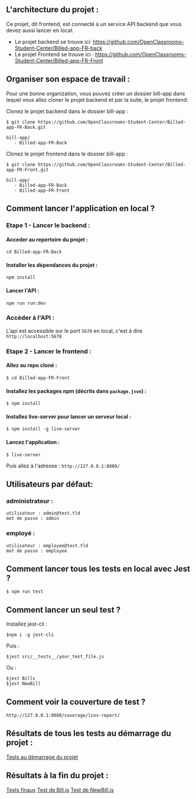 ## L'architecture du projet :
Ce projet, dit frontend, est connecté à un service API backend que vous devez aussi lancer en local.

- Le projet backend se trouve ici: https://github.com/OpenClassrooms-Student-Center/Billed-app-FR-back
- Le projet Frontend se trouve ici : https://github.com/OpenClassrooms-Student-Center/Billed-app-FR-Front

## Organiser son espace de travail :
Pour une bonne organization, vous pouvez créer un dossier bill-app dans lequel vous allez cloner le projet backend et par la suite, le projet frontend:

Clonez le projet backend dans le dossier bill-app :
```
$ git clone https://github.com/OpenClassrooms-Student-Center/Billed-app-FR-Back.git
```

```
bill-app/
   - Billed-app-FR-Back
```

Clonez le projet frontend dans le dossier bill-app :
```
$ git clone https://github.com/OpenClassrooms-Student-Center/Billed-app-FR-Front.git
```

```
bill-app/
   - Billed-app-FR-Back
   - Billed-app-FR-Front
```

## Comment lancer l'application en local ?

### Etape 1 - Lancer le backend :

#### Acceder au repertoire du projet :
```
cd Billed-app-FR-Back
```

#### Installer les dépendances du projet :

```
npm install
```

#### Lancer l'API :

```
npm run run:dev
```

### Accéder à l'API :

L'api est accessible sur le port `5678` en local, c'est à dire `http://localhost:5678`

### Etape 2 - Lancer le frontend :

#### Allez au repo cloné :
```
$ cd Billed-app-FR-Front
```

#### Installez les packages npm (décrits dans `package.json`) :
```
$ npm install
```

#### Installez live-server pour lancer un serveur local :
```
$ npm install -g live-server
```

#### Lancez l'application :
```
$ live-server
```

Puis allez à l'adresse : `http://127.0.0.1:8080/`

## Utilisateurs par défaut:

### administrateur : 
```
utilisateur : admin@test.tld 
mot de passe : admin
```
### employé :
```
utilisateur : employee@test.tld
mot de passe : employee
```

## Comment lancer tous les tests en local avec Jest ?

```
$ npm run test
```

## Comment lancer un seul test ?

Installez jest-cli :

```
$npm i -g jest-cli
```
Puis :

```
$jest src/__tests__/your_test_file.js
```

Ou :

```
$jest Bills
$jest NewBill
```

## Comment voir la couverture de test ?

`http://127.0.0.1:8080/coverage/lcov-report/`

## Résultats de tous les tests au démarrage du projet : 

[Tests au démarrage du projet](https://github.com/Adv13/Billed-app-FR-Front/blob/main/TESTS_DEMARRAGE/2022-03-15%2016_55_46-1erTest04.png)

## Résultats à la fin du projet :
[Tests finaux](https://github.com/Adv13/Billed-app-FR-Front/blob/main/TESTS_FINAUX/2022-04-07%2021_48_46-All_tests.png)
[Test de Bill.js](https://github.com/Adv13/Billed-app-FR-Front/blob/main/TESTS_FINAUX/2022-04-07%2021_46_38-Jest_Bills.png)
[Test de NewBill.js](https://github.com/Adv13/Billed-app-FR-Front/blob/main/TESTS_FINAUX/2022-04-07%2021_46_38-Jest_NewBill.png)
